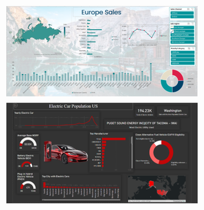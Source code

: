 ![Excel Dashboard](https://github.com/Juneberd/Data-Analyst-BI-Portfolio/blob/main/Excel%20Project/Excel%20Dashboard.png)


![PowerBI Dashboard](https://github.com/Juneberd/Data-Analyst-BI-Portfolio/blob/main/PowerBI%20Project/PowerBI%20Dashboard.png)
